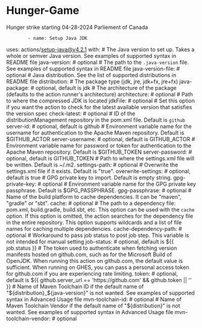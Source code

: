 # Hunger-Game
Hunger strike starting 04-28-2024 Parliement of Canada 

            - name: Setup Java JDK
  uses: actions/setup-java@v4.2.1
  with:
    # The Java version to set up. Takes a whole or semver Java version. See examples of supported syntax in README file
    java-version: # optional
    # The path to the `.java-version` file. See examples of supported syntax in README file
    java-version-file: # optional
    # Java distribution. See the list of supported distributions in README file
    distribution: 
    # The package type (jdk, jre, jdk+fx, jre+fx)
    java-package: # optional, default is jdk
    # The architecture of the package (defaults to the action runner's architecture)
    architecture: # optional
    # Path to where the compressed JDK is located
    jdkFile: # optional
    # Set this option if you want the action to check for the latest available version that satisfies the version spec
    check-latest: # optional
    # ID of the distributionManagement repository in the pom.xml file. Default is `github`
    server-id: # optional, default is github
    # Environment variable name for the username for authentication to the Apache Maven repository. Default is $GITHUB_ACTOR
    server-username: # optional, default is GITHUB_ACTOR
    # Environment variable name for password or token for authentication to the Apache Maven repository. Default is $GITHUB_TOKEN
    server-password: # optional, default is GITHUB_TOKEN
    # Path to where the settings.xml file will be written. Default is ~/.m2.
    settings-path: # optional
    # Overwrite the settings.xml file if it exists. Default is "true".
    overwrite-settings: # optional, default is true
    # GPG private key to import. Default is empty string.
    gpg-private-key: # optional
    # Environment variable name for the GPG private key passphrase. Default is $GPG_PASSPHRASE.
    gpg-passphrase: # optional
    # Name of the build platform to cache dependencies. It can be "maven", "gradle" or "sbt".
    cache: # optional
    # The path to a dependency file: pom.xml, build.gradle, build.sbt, etc. This option can be used with the `cache` option. If this option is omitted, the action searches for the dependency file in the entire repository. This option supports wildcards and a list of file names for caching multiple dependencies.
    cache-dependency-path: # optional
    # Workaround to pass job status to post job step. This variable is not intended for manual setting
    job-status: # optional, default is ${{ job.status }}
    # The token used to authenticate when fetching version manifests hosted on github.com, such as for the Microsoft Build of OpenJDK. When running this action on github.com, the default value is sufficient. When running on GHES, you can pass a personal access token for github.com if you are experiencing rate limiting.
    token: # optional, default is ${{ github.server_url == 'https://github.com' && github.token || '' }}
    # Name of Maven Toolchain ID if the default name of "${distribution}_${java-version}" is not wanted. See examples of supported syntax in Advanced Usage file
    mvn-toolchain-id: # optional
    # Name of Maven Toolchain Vendor if the default name of "${distribution}" is not wanted. See examples of supported syntax in Advanced Usage file
    mvn-toolchain-vendor: # optional
          
